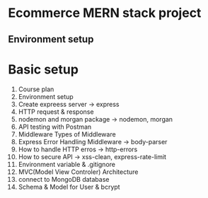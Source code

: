 # Ecommerce MERN stack project
## Environment setup

# Basic setup

1. Course plan
2. Environment setup
3. Create expreess server -> express
4. HTTP request & response
5. nodemon and morgan package  -> nodemon, morgan
6. API testing with Postman
7. Middleware Types of Middleware
8. Express Error Handling Middleware -> body-parser
9. How to handle HTTP erros ->  http-errors
10. How to secure API -> xss-clean, express-rate-limit
11. Environment variable & .gitignore
12. MVC(Model View Controler) Architecture
13. connect to MongoDB database 
14. Schema & Model for User & bcrypt 